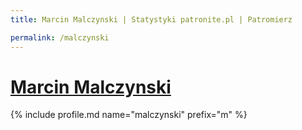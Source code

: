 ```yaml
---
title: Marcin Malczynski | Statystyki patronite.pl | Patromierz

permalink: /malczynski
---
```


# [Marcin Malczynski](https://patronite.pl/malczynski)

{% include profile.md name="malczynski" prefix="m" %}
